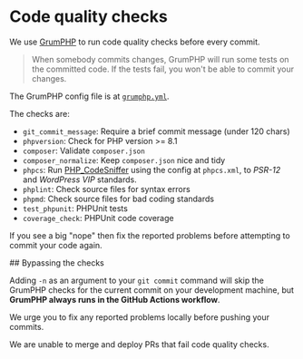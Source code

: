 #   Code quality checks

We use [GrumPHP](https://github.com/phpro/grumphp) to run code quality checks
before every commit.

> When somebody commits changes, GrumPHP will run some tests on the committed
> code. If the tests fail, you won't be able to commit your changes.

The GrumPHP config file is at [`grumphp.yml`](../grumphp.yml).

The checks are:

- `git_commit_message`: Require a brief commit message (under 120 chars)
- `phpversion`: Check for PHP version >= 8.1
- `composer`: Validate `composer.json`
- `composer_normalize`: Keep `composer.json` nice and tidy
- `phpcs`: Run [PHP_CodeSniffer](https://github.com/squizlabs/PHP_CodeSniffer)
using the config at `phpcs.xml`, to *PSR-12* and *WordPress VIP* standards.
- `phplint`: Check source files for syntax errors
- `phpmd`: Check source files for bad coding standards
- `test_phpunit`: PHPUnit tests
- `coverage_check`: PHPUnit code coverage

If you see a big "nope" then fix the reported problems before attempting to
commit your code again.

## Bypassing the checks

Adding `-n` as an argument to your `git commit` command will skip the GrumPHP
checks for the current commit on your development machine, but
**GrumPHP always runs in the GitHub Actions workflow**.

We urge you to fix any reported problems locally before pushing your commits.

We are unable to merge and deploy PRs that fail code quality checks.
